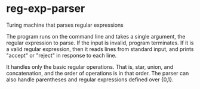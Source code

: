 # reg-exp-parser
Turing machine that parses regular expressions

The program runs on the command line and takes a single argument, the regular expression to parse. If the input is invalid, program terminates. If it is a valid regular expression, then it reads lines from standard input, and prints "accept" or "reject" in response to each line.

It handles only the basic regular operations. That is, star, union, and concatenation, and the order of operations is in that order. The parser can also handle parentheses and regular expressions defined over {0,1}. 
